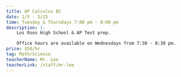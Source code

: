 ```yaml
---
title: AP Calculus BC
date: 1/5 - 5/25
time: Tuesday & Thursdays 7:00 pm - 8:00 pm
description: |-
    Los Osos High School & AP Test prep.

    Office hours are available on Wednesdays from 7:30 - 8:30 pm.
price: $50/hr
tag: Math/Science
teacherName: Mr. Lee
teacherLink: /staff/mr-lee
---
```

